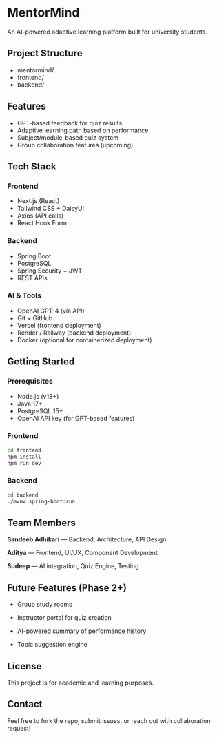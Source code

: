 # MentorMind

An AI-powered adaptive learning platform built for university students.
## Project Structure

- mentormind/
 - frontend/ 
 - backend/


## Features

- GPT-based feedback for quiz results
- Adaptive learning path based on performance
- Subject/module-based quiz system
- Group collaboration features (upcoming)

## Tech Stack

### Frontend
- Next.js (React)
- Tailwind CSS + DaisyUI
- Axios (API calls)
- React Hook Form

### Backend
- Spring Boot
- PostgreSQL
- Spring Security + JWT
- REST APIs

### AI & Tools
- OpenAI GPT-4 (via API)
- Git + GitHub
- Vercel (frontend deployment)
- Render / Railway (backend deployment)
- Docker (optional for containerized deployment)

## Getting Started

### Prerequisites

- Node.js (v18+)
- Java 17+
- PostgreSQL 15+
- OpenAI API key (for GPT-based features)


### Frontend
```bash
cd frontend
npm install
npm run dev
```

### Backend
```bash
cd backend
./mvnw spring-boot:run
```

## Team Members
**Sandeeb Adhikari** — Backend, Architecture, API Design

**Aditya** — Frontend, UI/UX, Component Development

**Sudeep** — AI integration, Quiz Engine, Testing

## Future Features (Phase 2+)
- Group study rooms

- Instructor portal for quiz creation

- AI-powered summary of performance history

- Topic suggestion engine

## License
This project is for academic and learning purposes.

## Contact
Feel free to fork the repo, submit issues, or reach out with collaboration request!

